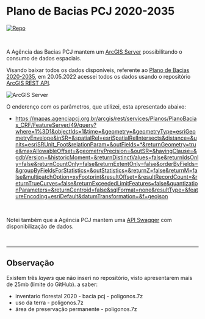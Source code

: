 # Plano de Bacias PCJ 2020-2035

[![Repo](https://img.shields.io/badge/GitHub-repo-blue?logo=github&logoColor=f5f5f5)](https://github.com/open-geodata/sp_bh_pcj-2020-2035)

<br>

A Agência das Bacias PCJ mantem um [ArcGIS Server](https://mapas.agenciapcj.org.br/arcgis/rest/services) possibilitando o consumo de dados espaciais.

Visando baixar todos os dados disponíveis, referente ao [Plano de Bacias 2020-2035](https://plano.agencia.baciaspcj.org.br/), em 20.05.2022 acessei todos os dados usando o repositório [ArcGIS REST API](https://github.com/open-geodata/arcgis_rest_api).

![ArcGIS Server](https://i.imgur.com/ZAKT1bE.png)

O enderenço com os parâmetros, que utilizei, esta apresentado abaixo:

- https://mapas.agenciapcj.org.br/arcgis/rest/services/Planos/PlanoBacias_CRF/FeatureServer/49/query?where=1%3D1&objectIds=1&time=&geometry=&geometryType=esriGeometryEnvelope&inSR=&spatialRel=esriSpatialRelIntersects&distance=&units=esriSRUnit_Foot&relationParam=&outFields=*&returnGeometry=true&maxAllowableOffset=&geometryPrecision=&outSR=&havingClause=&gdbVersion=&historicMoment=&returnDistinctValues=false&returnIdsOnly=false&returnCountOnly=false&returnExtentOnly=false&orderByFields=&groupByFieldsForStatistics=&outStatistics=&returnZ=false&returnM=false&multipatchOption=xyFootprint&resultOffset=&resultRecordCount=&returnTrueCurves=false&returnExceededLimitFeatures=false&quantizationParameters=&returnCentroid=false&sqlFormat=none&resultType=&featureEncoding=esriDefault&datumTransformation=&f=geojson

<br>

Notei também que a Agência PCJ mantem uma [API Swagger](https://ssd.baciaspcj.org.br/api/index.html) com disponibilização de dados.

<br>

---

## Observação

Existem três _layers_ que não inseri no repositório, visto apresentarem mais de 25mb (limite do GitHub). a saber:

- inventario florestal 2020 - bacia pcj - poligonos.7z
- uso da terra - poligonos.7z
- área de preservação permanente - poligonos.7z
